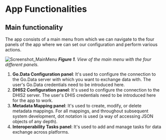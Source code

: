 # App Functionalities

## Main functionality

The app consists of a main menu from which we can navigate to the four panels of the app where we can set our configuration and perform various actions.

![Screenshot\_MainMenu](https://user-images.githubusercontent.com/91990504/161969701-ba9f8cf0-6f08-4cb0-963f-7154113b39b6.png) _**Figure 1**. View of the main menu with the four different panels._

1. **Go.Data Configuration panel**: It's used to configure the connection to the Go.Data server with which you want to exchange data with. The user's Go.Data credentials need to be introduced here.
2. **DHIS2 Configuration panel**: It's used to configure the connection to the DHIS2 server. The user's DHIS credentials need to be introduced here for the app to work.
3. **Metadata Mapping panel**: It's used to create, modify, or delete metadata mappings. For all mappings, and throughout subsequent system development, dot notation is used (a way of accessing JSON objects of any depth).
4. **Interoperability Tasks panel**: It's used to add and manage tasks for data exchange across platforms.
